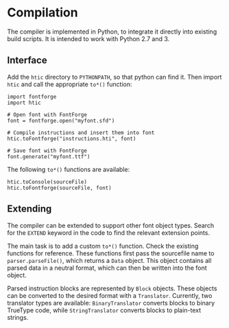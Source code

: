 Compilation
===========

The compiler is implemented in Python, to integrate it directly into
existing build scripts. It is intended to work with Python 2.7 and 3.


Interface
---------

Add the `htic` directory to `PYTHONPATH`, so that python can find it.
Then import `htic` and call the appropriate `to*()` function:

```
import fontforge
import htic

# Open font with FontForge
font = fontforge.open("myfont.sfd")

# Compile instructions and insert them into font
htic.toFontforge("instructions.hti", font)

# Save font with FontForge
font.generate("myfont.ttf")
```

The following `to*()` functions are available:

```
htic.toConsole(sourceFile)
htic.toFontforge(sourceFile, font)
```


Extending
---------

The compiler can be extended to support other font object types.
Search for the `EXTEND` keyword in the code to find the relevant
extension points.

The main task is to add a custom `to*()` function. Check the
existing functions for reference. These functions first pass
the sourcefile name to `parser.parseFile()`, which returns a
`Data` object. This object contains all parsed data in a neutral
format, which can then be written into the font object.

Parsed instruction blocks are represented by `Block` objects.
These objects can be converted to the desired format with a
`Translator`. Currently, two translator types are available:
`BinaryTranslator` converts blocks to binary TrueType code,
while `StringTranslator` converts blocks to plain-text strings.
